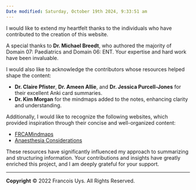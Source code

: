 ```yaml
---
Date modified: Saturday, October 19th 2024, 9:33:51 am
---
```


I would like to extend my heartfelt thanks to the individuals who have contributed to the creation of this website.

A special thanks to **Dr. Michael Breedt**, who authored the majority of Domain 07: Paediatrics and Domain 06: ENT. Your expertise and hard work have been invaluable.

I would also like to acknowledge the contributors whose resources helped shape the content:

- **Dr. Claire Pfister**, **Dr. Ameen Allie**, and **Dr. Jessica Purcell-Jones** for their excellent Anki card summaries.
- **Dr. Kim Morgan** for the mindmaps added to the notes, enhancing clarity and understanding.

Additionally, I would like to recognize the following websites, which provided inspiration through their concise and well-organized content:

- [FRCAMindmaps](https://www.frcamindmaps.org/)
- [Anaesthesia Considerations](https://www.anesthesiaconsiderations.com/)

These resources have significantly influenced my approach to summarizing and structuring information. Your contributions and insights have greatly enriched this project, and I am deeply grateful for your support.

---

**Copyright**
© 2022 Francois Uys. All Rights Reserved.
